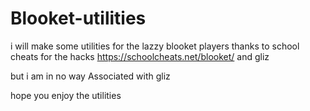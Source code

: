 # Blooket-utilities
i will make some utilities for the lazzy blooket players
thanks to school cheats for the hacks
https://schoolcheats.net/blooket/
and gliz

but i am in no way Associated with gliz




hope you enjoy the utilities
